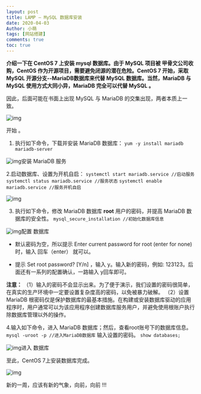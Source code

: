 ```yaml
---
layout: post
title: LAMP — MySQL 数据库安装
date: 2020-04-03
Author: 小萌 
tags: [网站搭建]
comments: true
toc: true
---
```


**介绍一下在 CentOS 7 上安装 mysql 数据库。由于 MySQL 项目被 甲骨文公司收购，CentOS 作为开源项目，需要避免闭源的潜在危险。CentOS 7 开始，采取 MySQL 开源分支--MariaDB数据库来代替 MySQL 数据库。当然，MariaDB 与 MySQL 使用方式大同小异，MariaDB 完全可以代替 MySQL 。**

因此，后面可能在书面上出现 MySQL 与 MariaDB 的交集出现，两者本质上一致。

![img](https://blaclacloud.coding.net/p/tcshare/d/tcsharea/git/raw/master/image/images/50.jpg)

开始 。

1. 执行如下命令，下载并安装 MariaDB 数据库：
   `yum -y install mariadb mariadb-server`

![img](https://blaclacloud.coding.net/p/tcshare/d/tcsharea/git/raw/master/image/033001/image7.png)安装 MariaDB 服务

  2.启动数据库、设置为开机自启：
`systemctl start mariadb.service //启动服务`
`systemctl status mariadb.service //服务状态`
`systemctl enable mariadb.service //服务开机自启`

![img](https://blaclacloud.coding.net/p/tcshare/d/tcsharea/git/raw/master/image/033001/mairadb.png)

3. 执行如下命令，修改 MariaDB 数据库 **root** 用户的密码，并提高 MariaDB 数据库的安全性。
   `mysql_secure_installation //初始化数据库信息`

![img](https://blaclacloud.coding.net/p/tcshare/d/tcsharea/git/raw/master/image/033001/image9.png)配置 数据库

- 默认密码为空，所以提示 Enter current password for root (enter for none) 时，输入 回车（enter） 就可以。

- 提示 Set root password? [Y/n] ，输入 y。输入新的密码，例如: 123123。后面还有一系列的配置确认，一路输入 y回车即可。

**注意：**
（1）输入的密码不会显示出来。为了便于演示，我们设置的密码很简单，在真实的生产环境中一定要设置复杂度高的密码，以免被暴力破解。
（2）设置 MariaDB 根密码仅是保护数据库的最基本措施。在构建或安装数据库驱动的应用程序时，用户通常可以为该应用程序创建数据库服务用户，并避免使用根账户执行除数据库管理以外的操作。

4.输入如下命令，进入 MariaDB 数据库；然后，查看root账号下的数据库信息。
`mysql -uroot -p //进入MariaDB数据库`
输入设置的密码。
`show databases;`

![img](https://blaclacloud.coding.net/p/tcshare/d/tcsharea/git/raw/master/image/033001/image10.png)进入 数据库

至此，CentOS 7上安装数据库完成。

![img](https://blaclacloud.coding.net/p/tcshare/d/tcsharea/git/raw/master/image/images/46.jpg)

新的一周，应该有新的气象，向前，向前 !!!